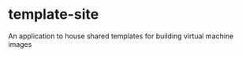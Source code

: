 template-site
=============

An application to house shared templates for building virtual machine images